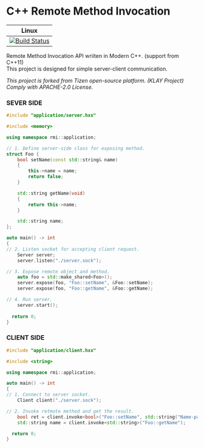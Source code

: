 # C++ Remote Method Invocation


| Linux |
|:-------:|
| [![Build Status](https://travis-ci.org/bitboom/rmi.svg?branch=devel)](https://travis-ci.org/bitboom/rmi) |

Remote Method Invocation API wriiten in Modern C++. (support from C++11)  
This project is designed for simple server-client communication.  

*This project is forked from Tizen open-source platform. (KLAY Project)*  
*Comply with APACHE-2.0 License.*

### SEVER SIDE
```cpp
#include "application/server.hxx"

#include <memory>

using namespace rmi::application;

// 1. Define server-side class for exposing method.
struct Foo {
	bool setName(const std::string& name)
	{
		this->name = name;
		return false;
	}

	std::string getName(void)
	{
		return this->name;
	}

	std::string name;
};

auto main() -> int
{
// 2. Listen socket for accepting client request.
	Server server;
	server.listen("./server.sock");

// 3. Expose remote object and method.
	auto foo = std::make_shared<Foo>();
	server.expose(foo, "Foo::setName", &Foo::setName);
	server.expose(foo, "Foo::getName", &Foo::getName);

// 4. Run server.
	server.start();
  
  return 0;
}
```

### CLIENT SIDE
```cpp
#include "application/client.hxx"

#include <string>

using namespace rmi::application;

auto main() -> int
{
// 1. Connect to server socket.
	Client client("./server.sock");

// 2. Invoke retmote method and get the result.
	bool ret = client.invoke<bool>("Foo::setName", std::string("Name-parameter"));
	std::string name = client.invoke<std::string>("Foo::getName");

  return 0;
}
```
